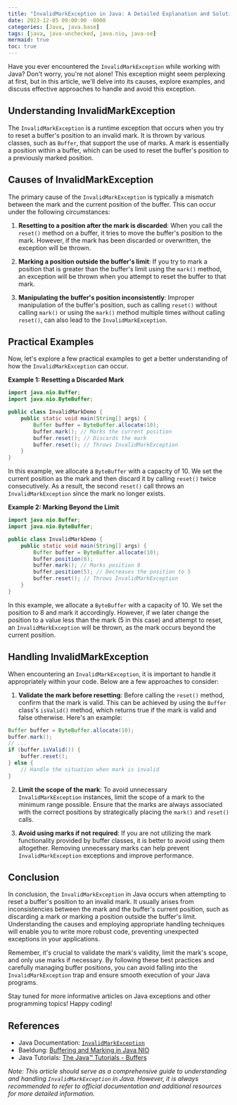 ```yaml
---
title: "InvalidMarkException in Java: A Detailed Explanation and Solutions"
date: 2023-12-05 09:00:00 -0000
categories: [Java, java.base]
tags: [java, java-unchecked, java.nio, java-se]
mermaid: true
toc: true
---
```



Have you ever encountered the `InvalidMarkException` while working with Java? Don't worry, you're not alone! This exception might seem perplexing at first, but in this article, we'll delve into its causes, explore examples, and discuss effective approaches to handle and avoid this exception.

## Understanding InvalidMarkException

The `InvalidMarkException` is a runtime exception that occurs when you try to reset a buffer's position to an invalid mark. It is thrown by various classes, such as `Buffer`, that support the use of marks. A mark is essentially a position within a buffer, which can be used to reset the buffer's position to a previously marked position.

## Causes of InvalidMarkException

The primary cause of the `InvalidMarkException` is typically a mismatch between the mark and the current position of the buffer. This can occur under the following circumstances:

1. **Resetting to a position after the mark is discarded**: When you call the `reset()` method on a buffer, it tries to move the buffer's position to the mark. However, if the mark has been discarded or overwritten, the exception will be thrown.

2. **Marking a position outside the buffer's limit**: If you try to mark a position that is greater than the buffer's limit using the `mark()` method, an exception will be thrown when you attempt to reset the buffer to that mark.

3. **Manipulating the buffer's position inconsistently**: Improper manipulation of the buffer's position, such as calling `reset()` without calling `mark()` or using the `mark()` method multiple times without calling `reset()`, can also lead to the `InvalidMarkException`.

## Practical Examples

Now, let's explore a few practical examples to get a better understanding of how the `InvalidMarkException` can occur.

**Example 1: Resetting a Discarded Mark**

```java
import java.nio.Buffer;
import java.nio.ByteBuffer;

public class InvalidMarkDemo {
    public static void main(String[] args) {
        Buffer buffer = ByteBuffer.allocate(10);
        buffer.mark(); // Marks the current position
        buffer.reset(); // Discards the mark
        buffer.reset(); // Throws InvalidMarkException
    }
}
```

In this example, we allocate a `ByteBuffer` with a capacity of 10. We set the current position as the mark and then discard it by calling `reset()` twice consecutively. As a result, the second `reset()` call throws an `InvalidMarkException` since the mark no longer exists.

**Example 2: Marking Beyond the Limit**

```java
import java.nio.Buffer;
import java.nio.ByteBuffer;

public class InvalidMarkDemo {
    public static void main(String[] args) {
        Buffer buffer = ByteBuffer.allocate(10);
        buffer.position(8);
        buffer.mark(); // Marks position 8
        buffer.position(5); // Decreases the position to 5
        buffer.reset(); // Throws InvalidMarkException
    }
}
```

In this example, we allocate a `ByteBuffer` with a capacity of 10. We set the position to 8 and mark it accordingly. However, if we later change the position to a value less than the mark (5 in this case) and attempt to reset, an `InvalidMarkException` will be thrown, as the mark occurs beyond the current position.

## Handling InvalidMarkException

When encountering an `InvalidMarkException`, it is important to handle it appropriately within your code. Below are a few approaches to consider:

1. **Validate the mark before resetting**: Before calling the `reset()` method, confirm that the mark is valid. This can be achieved by using the `Buffer` class's `isValid()` method, which returns true if the mark is valid and false otherwise. Here's an example:

```java
Buffer buffer = ByteBuffer.allocate(10);
buffer.mark();
// ...
if (buffer.isValid()) {
    buffer.reset();
} else {
    // Handle the situation when mark is invalid
}
```

2. **Limit the scope of the mark**: To avoid unnecessary `InvalidMarkException` instances, limit the scope of a mark to the minimum range possible. Ensure that the marks are always associated with the correct positions by strategically placing the `mark()` and `reset()` calls.

3. **Avoid using marks if not required**: If you are not utilizing the mark functionality provided by buffer classes, it is better to avoid using them altogether. Removing unnecessary marks can help prevent `InvalidMarkException` exceptions and improve performance.

## Conclusion

In conclusion, the `InvalidMarkException` in Java occurs when attempting to reset a buffer's position to an invalid mark. It usually arises from inconsistencies between the mark and the buffer's current position, such as discarding a mark or marking a position outside the buffer's limit. Understanding the causes and employing appropriate handling techniques will enable you to write more robust code, preventing unexpected exceptions in your applications.

Remember, it's crucial to validate the mark's validity, limit the mark's scope, and only use marks if necessary. By following these best practices and carefully managing buffer positions, you can avoid falling into the `InvalidMarkException` trap and ensure smooth execution of your Java programs.

Stay tuned for more informative articles on Java exceptions and other programming topics! Happy coding!

## References

- Java Documentation: [`InvalidMarkException`](https://docs.oracle.com/en/java/javase/11/docs/api/java.base/java/nio/InvalidMarkException.html)
- Baeldung: [Buffering and Marking in Java NIO](https://www.baeldung.com/java-nio-buffer-marking)
- Java Tutorials: [The Java™ Tutorials - Buffers](https://docs.oracle.com/javase/tutorial/essential/io/buffers.html)

*Note: This article should serve as a comprehensive guide to understanding and handling `InvalidMarkException` in Java. However, it is always recommended to refer to official documentation and additional resources for more detailed information.*